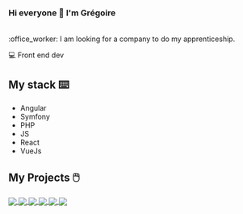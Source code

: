 ### Hi everyone 👋 I'm Grégoire 
 <br>
:office_worker: I am looking for a company to do my apprenticeship.

:computer: Front end dev

## My stack :keyboard:

- Angular
- Symfony
- PHP
- JS
- React
- VueJs

## My Projects :computer_mouse:

<a href="https://github.com/GregoireBa/unicornFactory">
  <img align="center" src="https://github-readme-stats.vercel.app/api/pin/?username=GregoireBa&repo=unicornFactory&theme=dark" />
</a>
<a href="https://github.com/GregoireBa/Projet1-OC">
  <img align="center" src="https://github-readme-stats.vercel.app/api/pin/?username=GregoireBa&repo=Projet1-OC&theme=dark" />
</a>
<a href="https://github.com/GregoireBa/Pokenoki">
  <img align="center" src="https://github-readme-stats.vercel.app/api/pin/?username=GregoireBa&repo=Pokenoki&theme=dark" />
</a>
<a href="https://github.com/GregoireBa/Univers-web">
  <img align="center" src="https://github-readme-stats.vercel.app/api/pin/?username=GregoireBa&repo=Univers-web&theme=dark" />
</a>
<a href="https://github.com/GregoireBa/JohnDoe">
  <img align="center" src="https://github-readme-stats.vercel.app/api/pin/?username=GregoireBa&repo=JohnDoe&theme=dark" />
</a>
<a href="https://github.com/GregoireBa/ProjetSymfony">
  <img align="center" src="https://github-readme-stats.vercel.app/api/pin/?username=GregoireBa&repo=ProjetSymfony&theme=dark" />
</a>

